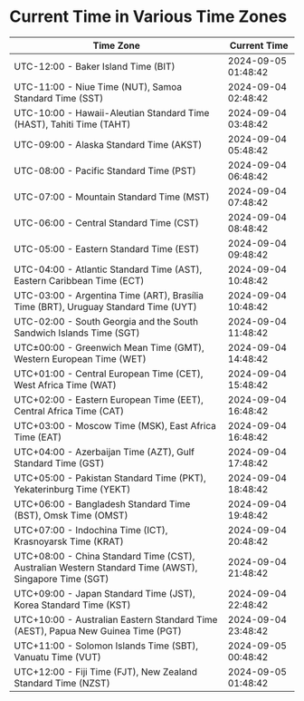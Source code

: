 # Current Time in Various Time Zones

| Time Zone | Current Time |
|-----------|--------------|
| UTC-12:00 - Baker Island Time (BIT) | 2024-09-05 01:48:42 |
| UTC-11:00 - Niue Time (NUT), Samoa Standard Time (SST) | 2024-09-04 02:48:42 |
| UTC-10:00 - Hawaii-Aleutian Standard Time (HAST), Tahiti Time (TAHT) | 2024-09-04 03:48:42 |
| UTC-09:00 - Alaska Standard Time (AKST) | 2024-09-04 05:48:42 |
| UTC-08:00 - Pacific Standard Time (PST) | 2024-09-04 06:48:42 |
| UTC-07:00 - Mountain Standard Time (MST) | 2024-09-04 07:48:42 |
| UTC-06:00 - Central Standard Time (CST) | 2024-09-04 08:48:42 |
| UTC-05:00 - Eastern Standard Time (EST) | 2024-09-04 09:48:42 |
| UTC-04:00 - Atlantic Standard Time (AST), Eastern Caribbean Time (ECT) | 2024-09-04 10:48:42 |
| UTC-03:00 - Argentina Time (ART), Brasília Time (BRT), Uruguay Standard Time (UYT) | 2024-09-04 10:48:42 |
| UTC-02:00 - South Georgia and the South Sandwich Islands Time (SGT) | 2024-09-04 11:48:42 |
| UTC±00:00 - Greenwich Mean Time (GMT), Western European Time (WET) | 2024-09-04 14:48:42 |
| UTC+01:00 - Central European Time (CET), West Africa Time (WAT) | 2024-09-04 15:48:42 |
| UTC+02:00 - Eastern European Time (EET), Central Africa Time (CAT) | 2024-09-04 16:48:42 |
| UTC+03:00 - Moscow Time (MSK), East Africa Time (EAT) | 2024-09-04 16:48:42 |
| UTC+04:00 - Azerbaijan Time (AZT), Gulf Standard Time (GST) | 2024-09-04 17:48:42 |
| UTC+05:00 - Pakistan Standard Time (PKT), Yekaterinburg Time (YEKT) | 2024-09-04 18:48:42 |
| UTC+06:00 - Bangladesh Standard Time (BST), Omsk Time (OMST) | 2024-09-04 19:48:42 |
| UTC+07:00 - Indochina Time (ICT), Krasnoyarsk Time (KRAT) | 2024-09-04 20:48:42 |
| UTC+08:00 - China Standard Time (CST), Australian Western Standard Time (AWST), Singapore Time (SGT) | 2024-09-04 21:48:42 |
| UTC+09:00 - Japan Standard Time (JST), Korea Standard Time (KST) | 2024-09-04 22:48:42 |
| UTC+10:00 - Australian Eastern Standard Time (AEST), Papua New Guinea Time (PGT) | 2024-09-04 23:48:42 |
| UTC+11:00 - Solomon Islands Time (SBT), Vanuatu Time (VUT) | 2024-09-05 00:48:42 |
| UTC+12:00 - Fiji Time (FJT), New Zealand Standard Time (NZST) | 2024-09-05 01:48:42 |
